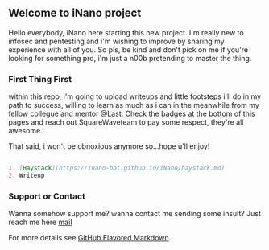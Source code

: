 ## Welcome to iNano project

Hello everybody, iNano here starting this new project. I'm really new to infosec and pentesting and i'm wishing to improve by sharing my experience with all of you.
So pls, be kind and don't pick on me if you're looking for something pro, i'm just a n00b pretending to master the thing.

### First Thing First

within this repo, i'm going to upload writeups and little footsteps i'll do in my path to success, willing to learn as much as i can in the meanwhile from my fellow collegue and mentor @Last. Check the badges at the bottom of this pages and reach out SquareWaveteam to pay some respect, they're all awesome.

That said, i won't be obnoxious anymore so...hope u'll enjoy!

```markdown

1. [Haystack](https://inano-bot.github.io/iNano/haystack.md)
2. Writeup

```




### Support or Contact

Wanna somehow support me? wanna contact me sending some insult? Just reach me here [mail](mail.to:filippocarl@protonmail.com)
<script src="https://www.hackthebox.eu/badge/157347"></script>
<script src="https://www.hackthebox.eu/badge/team/1571"></script>


For more details see [GitHub Flavored Markdown](https://guides.github.com/features/mastering-markdown/).
